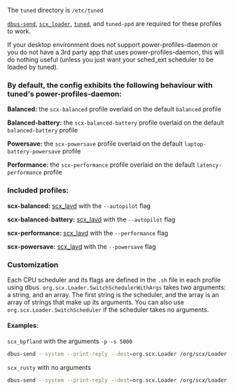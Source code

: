 The `tuned` directory is `/etc/tuned`

[`dbus-send`](https://dbus.freedesktop.org/doc/dbus-send.1.html), [`scx_loader`](https://github.com/sched-ext/scx/tree/main/rust/scx_loader), [`tuned`](https://docs.redhat.com/en/documentation/red_hat_enterprise_linux/8/html/monitoring_and_managing_system_status_and_performance/getting-started-with-tuned_monitoring-and-managing-system-status-and-performance), and `tuned-ppd` are required for these profiles to work.

If your desktop environment does not support power-profiles-daemon or you do not have a 3rd party app that uses power-profiles-daemon, this will do nothing useful (unless you just want your sched_ext scheduler to be loaded by tuned).

### By default, the config exhibits the following behaviour with tuned's power-profiles-daemon:
**Balanced:** the `scx-balanced` profile overlaid on the default `balanced` profile

**Balanced-battery:** the `scx-balanced-battery` profile overlaid on the default `balanced-battery` profile

**Powersave:** the `scx-powersave` profile overlaid on the default `laptop-battery-powersave` profile

**Performance:** the `scx-performance` profile overlaid on the default `latency-performance` profile


### Included profiles:
**scx-balanced:** [scx_lavd](https://github.com/sched-ext/scx/tree/main/scheds/rust/scx_lavd) with the `--autopilot` flag

**scx-balanced-battery:** [scx_lavd](https://github.com/sched-ext/scx/tree/main/scheds/rust/scx_lavd) with the `--autopilot` flag

**scx-performance:** [scx_lavd](https://github.com/sched-ext/scx/tree/main/scheds/rust/scx_lavd) with the `--performance` flag

**scx-powersave:** [scx_lavd](https://github.com/sched-ext/scx/tree/main/scheds/rust/scx_lavd) with the `--powersave` flag

### Customization
Each CPU scheduler and its flags are defined in the `.sh` file in each profile using dbus.
`org.scx.Loader.SwitchSchedulerWithArgs` takes two arguments: a string, and an array. The first string is the scheduler, and the array is an array of strings that make up its arguments.
You can also use `org.scx.Loader.SwitchScheduler` if the scheduler takes no arguments.

#### Examples:
`scx_bpfland` with the arguments `-p -s 5000`
```sh
dbus-send --system --print-reply --dest=org.scx.Loader /org/scx/Loader org.scx.Loader.SwitchSchedulerWithArgs string:scx_bpfland array:string:"-p","-s","5000"
```

`scx_rusty` with no arguments
```sh
dbus-send --system --print-reply --dest=org.scx.Loader /org/scx/Loader org.scx.Loader.SwitchScheduler string:scx_rusty
```



